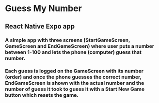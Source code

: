 # Guess My Number

## React Native Expo app

### A simple app with three screens (StartGameScreen, GameScreen and EndGameScreen) where user puts a number between 1-100 and lets the phone (computer) guess that number.

### Each guess is logged on the GameScreen with its number (order) and once the phone guesses the correct number, EndGameScreen is shown with the actual number and the number of guess it took to guess it with a Start New Game button which resets the game.
